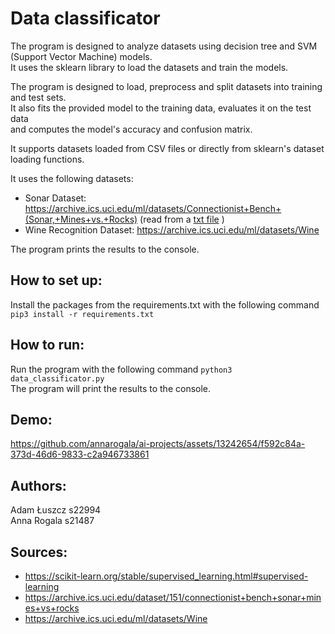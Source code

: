 # Data classificator

The program is designed to analyze datasets using decision tree and SVM (Support Vector Machine) models.  
It uses the sklearn library to load the datasets and train the models.

The program is designed to load, preprocess and split datasets into training and test sets.  
It also fits the provided model to the training data, evaluates it on the test data  
and computes the model's accuracy and confusion matrix.

It supports datasets loaded from CSV files or directly from sklearn's dataset loading functions.

It uses the following datasets:

- Sonar Dataset: https://archive.ics.uci.edu/ml/datasets/Connectionist+Bench+(Sonar,+Mines+vs.+Rocks) (read from a [txt file](sonar.all-data.txt) )
- Wine Recognition Dataset: https://archive.ics.uci.edu/ml/datasets/Wine

The program prints the results to the console.

## How to set up:

Install the packages from the requirements.txt with the following command `pip3 install -r requirements.txt`

## How to run:

Run the program with the following command `python3 data_classificator.py`  
The program will print the results to the console.

## Demo:
https://github.com/annarogala/ai-projects/assets/13242654/f592c84a-373d-46d6-9833-c2a946733861

## Authors:

Adam Łuszcz s22994  
Anna Rogala s21487

## Sources:

- https://scikit-learn.org/stable/supervised_learning.html#supervised-learning
- https://archive.ics.uci.edu/dataset/151/connectionist+bench+sonar+mines+vs+rocks
- https://archive.ics.uci.edu/ml/datasets/Wine
